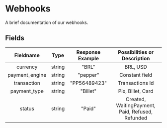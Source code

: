 # Webhooks
A brief documentation of our webhooks.

## Fields

|  Fieldname   |      Type      |       Response Example       | Possibilities or Description |
| :----------: | :------------: | :-----------------: | :---: |
|   currency   |     string     |      "BRL"      | BRL, USD  |
| payment_engine | string | "pepper" | Constant field |
| transaction | string | "PP56489423" | Transactions Id |
| payment_type | string | "Billet" | Pix, Billet, Card |
| status | string | "Paid" | Created, WaitingPayment, Paid, Refused, Refunded | 
